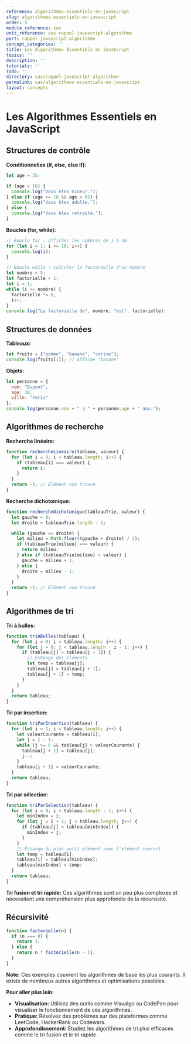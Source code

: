 ```yaml
---
reference: algorithmes-essentiels-en-javascript
slug: algorithmes-essentiels-en-javascript
order: 5
module_reference: sas
unit_reference: sas-rappel-javascript-algorithme
part: rappel-javascript-algorithme
concept_categories: ''
title: Les Algorithmes Essentiels en JavaScript
topics: ''
description: ''
tutorials: ''
Todo: ''
directory: sas/rappel-javascript-algorithme
permalink: sas/algorithmes-essentiels-en-javascript
layout: concepts
---
```


# Les Algorithmes Essentiels en JavaScript

## Structures de contrôle

**Conditionnelles (if, else, else if):**

```javascript
let age = 25;

if (age < 18) {
  console.log("Vous êtes mineur.");
} else if (age >= 18 && age < 65) {
  console.log("Vous êtes adulte.");
} else {
  console.log("Vous êtes retraité.");
}
```

**Boucles (for, while):**

```javascript
// Boucle for : afficher les nombres de 1 à 10
for (let i = 1; i <= 10; i++) {
  console.log(i);
}

// Boucle while : calculer la factorielle d'un nombre
let nombre = 5;
let factorielle = 1;
let i = 1;
while (i <= nombre) {
  factorielle *= i;
  i++;
}
console.log("La factorielle de", nombre, "est", factorielle);
```

## Structures de données

**Tableaux:**

```javascript
let fruits = ["pomme", "banane", "cerise"];
console.log(fruits[1]); // Affiche "banane"
```

**Objets:**

```javascript
let personne = {
  nom: "Dupont",
  age: 30,
  ville: "Paris"
};
console.log(personne.nom + " a " + personne.age + " ans.");
```

## Algorithmes de recherche

**Recherche linéaire:**

```javascript
function rechercheLineaire(tableau, valeur) {
  for (let i = 0; i < tableau.length; i++) {
    if (tableau[i] === valeur) {
      return i;
    }
  }
  return -1; // Élément non trouvé
}
```

**Recherche dichotomique:**

```javascript
function rechercheDichotomique(tableauTrie, valeur) {
  let gauche = 0;
  let droite = tableauTrie.length - 1;

  while (gauche <= droite) {
    let milieu = Math.floor((gauche + droite) / 2);
    if (tableauTrie[milieu] === valeur) {
      return milieu;
    } else if (tableauTrie[milieu] < valeur) {
      gauche = milieu + 1;
    } else {
      droite = milieu - 1;
    }
  }
  return -1; // Élément non trouvé
}
```

## Algorithmes de tri

**Tri à bulles:**

```javascript
function triABulles(tableau) {
  for (let i = 0; i < tableau.length; i++) {
    for (let j = 0; j < tableau.length - i - 1; j++) {
      if (tableau[j] > tableau[j + 1]) {
        // Échange des éléments
        let temp = tableau[j];
        tableau[j] = tableau[j + 1];
        tableau[j + 1] = temp;
      }
    }
  }
  return tableau;
}
```

**Tri par insertion:**

```javascript
function triParInsertion(tableau) {
  for (let i = 1; i < tableau.length; i++) {
    let valeurCourante = tableau[i];
    let j = i - 1;
    while (j >= 0 && tableau[j] > valeurCourante) {
      tableau[j + 1] = tableau[j];
      j--;
    }
    tableau[j + 1] = valeurCourante;
  }
  return tableau;
}
```

**Tri par sélection:**

```javascript
function triParSelection(tableau) {
  for (let i = 0; i < tableau.length - 1; i++) {
    let minIndex = i;
    for (let j = i + 1; j < tableau.length; j++) {
      if (tableau[j] < tableau[minIndex]) {
        minIndex = j;
      }
    }
    // Échange du plus petit élément avec l'élément courant
    let temp = tableau[i];
    tableau[i] = tableau[minIndex];
    tableau[minIndex] = temp;
  }
  return tableau;
}
```

**Tri fusion et tri rapide:** Ces algorithmes sont un peu plus complexes et nécessitent une compréhension plus approfondie de la récursivité.

## Récursivité

```javascript
function factorielle(n) {
  if (n === 0) {
    return 1;
  } else {
    return n * factorielle(n - 1);
  }
}
```

**Note:** Ces exemples couvrent les algorithmes de base les plus courants. Il existe de nombreux autres algorithmes et optimisations possibles. 

**Pour aller plus loin:**

* **Visualisation:** Utilisez des outils comme Visualgo ou CodePen pour visualiser le fonctionnement de ces algorithmes.
* **Pratique:** Résolvez des problèmes sur des plateformes comme LeetCode, HackerRank ou Codewars.
* **Approfondissement:** Étudiez les algorithmes de tri plus efficaces comme le tri fusion et le tri rapide.
